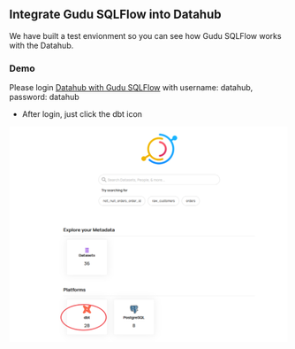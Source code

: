 ## Integrate Gudu SQLFlow into Datahub

We have built a test envionment so you can see how Gudu SQLFlow works with the Datahub.

### Demo
Please login [Datahub with Gudu SQLFlow](http://101.43.5.98:9002/) with username: datahub, password: datahub

- After login, just click the dbt icon
<img src="./datahub-sqlflow-dbt.png" alt="datahub-dbt" width="600"/>


